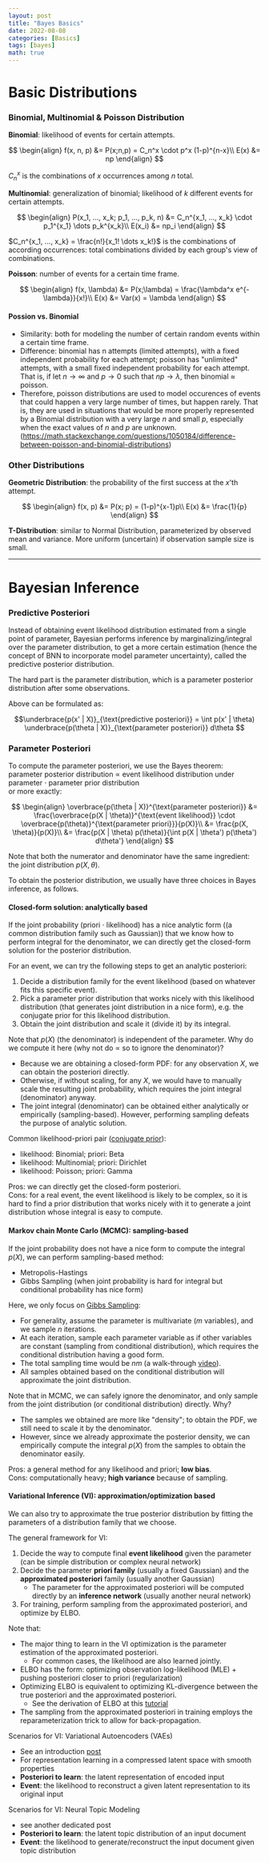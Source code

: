 ```yaml
---
layout: post
title: "Bayes Basics"
date: 2022-08-08
categories: [Basics]
tags: [bayes]
math: true
---
```


# Basic Distributions

### Binomial, Multinomial & Poisson Distribution

**Binomial**: likelihood of events for certain attempts.

$$
\begin{align}
f(x, n, p) &= P(x;n,p) = C_n^x \cdot p^x (1-p)^{n-x}\\
E(x) &= np
\end{align}
$$

$C_n^x$ is the combinations of $x$ occurrences among $n$ total.

**Multinomial**: generalization of binomial; likelihood of $k$ different events for certain attempts.

$$
\begin{align}
P(x_1, ..., x_k; p_1, ..., p_k, n) &= C_n^{x_1, ..., x_k} \cdot p_1^{x_1} \dots p_k^{x_k}\\
E(x_i) &= np_i
\end{align}
$$

$C_n^{x_1, ..., x_k} = \frac{n!}{x_1! \dots x_k!}$ is the combinations of according occurrences:
total combinations divided by each group's view of combinations.

**Poisson**: number of events for a certain time frame.

$$
\begin{align}
f(x, \lambda) &= P(x;\lambda) = \frac{\lambda^x e^{-\lambda}}{x!}\\
E(x) &= Var(x) = \lambda
\end{align}
$$

#### Possion vs. Binomial

* Similarity: both for modeling the number of certain random events within a certain time frame.
* Difference: binomial has n attempts (limited attempts), with a fixed independent probability for each attempt; poisson has
"unlimited" attempts, with a small fixed independent probability for each attempt.
That is, if let $n \rightarrow \infty$ and $p \rightarrow 0$ such that $np \rightarrow \lambda$, then binomial $\approx$ poisson.
* Therefore, poisson distributions are used to model occurences of events that could happen a very large number of times, but happen rarely.
That is, they are used in situations that would be more properly represented by a Binomial distribution with a very large $n$ and small $p$, especially when the exact values of $n$ and $p$ are unknown. (<https://math.stackexchange.com/questions/1050184/difference-between-poisson-and-binomial-distributions>)

### Other Distributions

**Geometric Distribution**: the probability of the first success at the $x$'th attempt.

$$
\begin{align}
f(x, p) &= P(x; p) = (1-p)^{x-1}p\\
E(x) &= \frac{1}{p}
\end{align}
$$

**T-Distribution**: similar to Normal Distribution, parameterized by observed mean and variance. More uniform (uncertain) if observation sample size is small.

---

# Bayesian Inference

### Predictive Posteriori

Instead of obtaining event likelihood distribution estimated from a single point of parameter, Bayesian performs inference by marginalizing/integral over the parameter distribution,
to get a more certain estimation (hence the concept of BNN to incorporate model parameter uncertainty), called the predictive posterior distribution.

The hard part is the parameter distribution, which is a parameter posterior distribution after some observations.

Above can be formulated as:

$$\underbrace{p(x' | X)}_{\text{predictive posteriori}} = \int p(x' | \theta) \underbrace{p(\theta | X)}_{\text{parameter posteriori}} d\theta $$

### Parameter Posteriori

To compute the parameter posteriori, we use the Bayes theorem:\
parameter posterior distribution $\propto$ event likelihood distribution under parameter $\cdot$ parameter prior distribution\
or more exactly:

$$
\begin{align}
\overbrace{p(\theta | X)}^{\text{parameter posteriori}} &= \frac{\overbrace{p(X | \theta)}^{\text{event likelihood}} \cdot \overbrace{p(\theta)}^{\text{parameter priori}}}{p(X)}\\
&= \frac{p(X, \theta)}{p(X)}\\
&= \frac{p(X | \theta) p(\theta)}{\int p(X | \theta') p(\theta') d\theta'}
\end{align}
$$

Note that both the numerator and denominator have the same ingredient: the joint distribution $p(X, \theta)$.

To obtain the posterior distribution, we usually have three choices in Bayes inference, as follows.

#### Closed-form solution: analytically based

If the joint probability (priori $\cdot$ likelihood) has a nice analytic form ((a common distribution family such as Gaussian)) that we know how to perform integral for the denominator,
we can directly get the closed-form solution for the posterior distribution.

For an event, we can try the following steps to get an analytic posteriori:
1. Decide a distribution family for the event likelihood (based on whatever fits this specific event).
2. Pick a parameter prior distribution that works nicely with this likelihood distribution (that generates joint distribution in a nice form), e.g. the conjugate prior for this likelihood distribution.
3. Obtain the joint distribution and scale it (divide it) by its integral.

Note that $p(X)$ (the denominator) is independent of the parameter. Why do we compute it here (why not do $\propto$ so to ignore the denominator)?
* Because we are obtaining a closed-form PDF: for any observation $X$, we can obtain the posteriori directly.
* Otherwise, if without scaling, for any $X$, we would have to manually scale the resulting joint probability, which requires the joint integral (denominator) anyway.
* The joint integral (denominator) can be obtained either analytically or empirically (sampling-based). However, performing sampling defeats the purpose of analytic solution.

Common likelihood-priori pair ([conjugate prior](https://en.wikipedia.org/wiki/Conjugate_prior)):
* likelihood: Binomial; priori: Beta
* likelihood: Multinomial; priori: Dirichlet
* likelihood: Poisson; priori: Gamma

Pros: we can directly get the closed-form posteriori.\
Cons: for a real event, the event likelihood is likely to be complex, so it is hard to find a prior distribution that works nicely with it to generate a joint distribution whose integral is easy to compute.

#### Markov chain Monte Carlo (MCMC): sampling-based

If the joint probability does not have a nice form to compute the integral $p(X)$, we can perform sampling-based method:
* Metropolis-Hastings
* Gibbs Sampling (when joint probability is hard for integral but conditional probability has nice form)

Here, we only focus on [Gibbs Sampling](https://en.wikipedia.org/wiki/Gibbs_sampling):
* For generality, assume the parameter is multivariate ($m$ variables), and we sample $n$ iterations.
* At each iteration, sample each parameter variable as if other variables are constant (sampling from conditional distribution), which requires the conditional distribution having a good form.
* The total sampling time would be $nm$ (a walk-through [video](https://www.youtube.com/watch?v=2ff_Dm41Tx4)).
* All samples obtained based on the conditional distribution will approximate the joint distribution.

Note that in MCMC, we can safely ignore the denominator, and only sample from the joint distribution (or conditional distribution) directly. Why?
* The samples we obtained are more like "density"; to obtain the PDF, we still need to scale it by the denominator.
* However, since we already approximate the posterior density, we can empirically compute the integral $p(X)$ from the samples to obtain the denominator easily.

Pros: a general method for any likelihood and priori; **low bias**.\
Cons: computationally heavy; **high variance** because of sampling.

#### Variational Inference (VI): approximation/optimization based

We can also try to approximate the true posterior distribution by fitting the parameters of a distribution family that we choose.

The general framework for VI:
1. Decide the way to compute final **event likelihood** given the parameter (can be simple distribution or complex neural network)
2. Decide the parameter **priori family** (usually a fixed Gaussian) and the **approximated posteriori** family (usually another Gaussian)
    * The parameter for the approximated posteriori will be computed directly by an **inference network** (usually another neural network)
3. For training, perform sampling from the approximated posteriori, and optimize by ELBO.

Note that:
* The major thing to learn in the VI optimization is the parameter estimation of the approximated posteriori.
  * For common cases, the likelihood are also learned jointly.
* ELBO has the form: optimizing observation log-likelihood (MLE) + pushing posteriori closer to priori (regularization)
* Optimizing ELBO is equivalent to optimizing KL-divergence between the true posteriori and the approximated posteriori.
  * See the derivation of ELBO at this [tutorial](https://www.cs.princeton.edu/courses/archive/fall11/cos597C/lectures/variational-inference-i.pdf)
* The sampling from the approximated posteriori in training employs the reparameterization trick to allow for back-propagation.

Scenarios for VI: Variational Autoencoders (VAEs)
* See an introduction [post](https://towardsdatascience.com/bayesian-inference-problem-mcmc-and-variational-inference-25a8aa9bce29)
* For representation learning in a compressed latent space with smooth properties
* **Posteriori to learn**: the latent representation of encoded input
* **Event**: the likelihood to reconstruct a given latent representation to its original input

Scenarios for VI: Neural Topic Modeling
* see another dedicated post
* **Posteriori to learn**: the latent topic distribution of an input document
* **Event**: the likelihood to generate/reconstruct the input document given topic distribution
